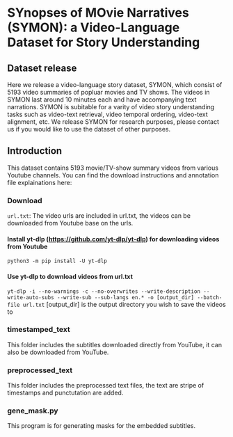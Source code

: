 # SYnopses of MOvie Narratives (SYMON): a Video-Language Dataset for Story Understanding
## Dataset release
Here we release a video-language story dataset, SYMON, which consist of 5193 video summaries of popluar movies and TV shows. The videos in SYMON last around 10 minutes each and have accompanying text narrations. SYMON is subitable for a varity of video story understanding tasks such as video-text retrieval, video temporal ordering, video-text alignment, etc. We release SYMON for research purposes, please contact us if you would like to use the dataset of other purposes.

## Introduction
This dataset contains 5193 movie/TV-show summary videos from various Youtube channels. You can find the download instructions and annotation file explainations here:
### Download
`url.txt`: The video urls are included in url.txt, the videos can be downloaded from Youtube base on the urls.
#### Install yt-dlp (https://github.com/yt-dlp/yt-dlp) for downloading videos from Youtube 
`python3 -m pip install -U yt-dlp`
#### Use yt-dlp to download videos from url.txt
`yt-dlp -i --no-warnings -c --no-overwrites --write-description --write-auto-subs --write-sub --sub-langs en.* -o [output_dir] --batch-file url.txt`
[output_dir] is the output directory you wish to save the videos to
### timestamped_text
This folder includes the subtitles downloaded directly from YouTube, it can also be downloaded from YouTube.
### preprocessed_text
This folder includes the preprocessed text files, the text are stripe of timestamps and punctutation are added.
### gene_mask.py
This program is for generating masks for the embedded subtitles.
